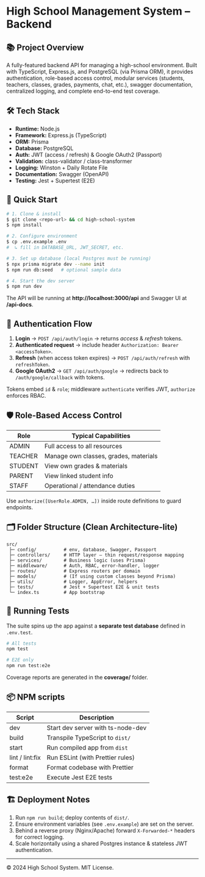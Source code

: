 # High School Management System – Backend

## 📚 Project Overview
A fully-featured backend API for managing a high-school environment.  Built with TypeScript, Express.js, and PostgreSQL (via Prisma ORM), it provides authentication, role-based access control, modular services (students, teachers, classes, grades, payments, chat, etc.), swagger documentation, centralized logging, and complete end-to-end test coverage.

## 🛠 Tech Stack
- **Runtime:** Node.js
- **Framework:** Express.js (TypeScript)
- **ORM:** Prisma
- **Database:** PostgreSQL
- **Auth:** JWT (access / refresh) & Google OAuth2 (Passport)
- **Validation:** class-validator / class-transformer
- **Logging:** Winston + Daily Rotate File
- **Documentation:** Swagger (OpenAPI)
- **Testing:** Jest + Supertest (E2E)

## 🚀 Quick Start
```bash
# 1. Clone & install
$ git clone <repo-url> && cd high-school-system
$ npm install

# 2. Configure environment
$ cp .env.example .env
#  ↳ fill in DATABASE_URL, JWT_SECRET, etc.

# 3. Set up database (local Postgres must be running)
$ npx prisma migrate dev --name init
$ npm run db:seed   # optional sample data

# 4. Start the dev server
$ npm run dev
```
The API will be running at **http://localhost:3000/api** and Swagger UI at **/api-docs**.

## 🔑 Authentication Flow
1. **Login** → `POST /api/auth/login` → returns *access* & *refresh* tokens.
2. **Authenticated request** → include header `Authorization: Bearer <accessToken>`.
3. **Refresh** (when access token expires) → `POST /api/auth/refresh` with `refreshToken`.
4. **Google OAuth2** → `GET /api/auth/google` → redirects back to `/auth/google/callback` with tokens.

Tokens embed `id` & `role`; middleware `authenticate` verifies JWT, `authorize` enforces RBAC.

## 🛡 Role-Based Access Control
| Role    | Typical Capabilities |
|---------|----------------------|
| ADMIN   | Full access to all resources |
| TEACHER | Manage own classes, grades, materials |
| STUDENT | View own grades & materials |
| PARENT  | View linked student info |
| STAFF   | Operational / attendance duties |

Use `authorize([UserRole.ADMIN, …])` inside route definitions to guard endpoints.

## 🗂 Folder Structure (Clean Architecture-lite)
```text
src/
 ├─ config/          # env, database, Swagger, Passport
 ├─ controllers/     # HTTP layer – thin request/response mapping
 ├─ services/        # Business logic (uses Prisma)
 ├─ middleware/      # Auth, RBAC, error-handler, logger
 ├─ routes/          # Express routers per domain
 ├─ models/          # (If using custom classes beyond Prisma)
 ├─ utils/           # Logger, AppError, helpers
 ├─ tests/           # Jest + Supertest E2E & unit tests
 └─ index.ts         # App bootstrap
```

## 🧪 Running Tests
The suite spins up the app against a **separate test database** defined in `.env.test`.
```bash
# All tests
npm test

# E2E only
npm run test:e2e
```
Coverage reports are generated in the **coverage/** folder.

## 📦 NPM scripts
| Script | Description |
|--------|-------------|
| dev | Start dev server with ts-node-dev |
| build | Transpile TypeScript to `dist/` |
| start | Run compiled app from `dist` |
| lint / lint:fix | Run ESLint (with Prettier rules) |
| format | Format codebase with Prettier |
| test:e2e | Execute Jest E2E tests |

## 🏗 Deployment Notes
1. Run `npm run build`; deploy contents of `dist/`.
2. Ensure environment variables (see `.env.example`) are set on the server.
3. Behind a reverse proxy (Nginx/Apache) forward `X-Forwarded-*` headers for correct logging.
4. Scale horizontally using a shared Postgres instance & stateless JWT authentication.

---
© 2024 High School System. MIT License. 